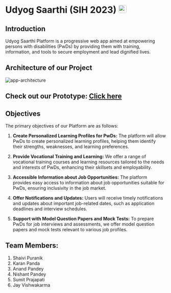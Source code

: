 # Udyog Saarthi (SIH 2023) <img src="https://github.com/karan-panda/Udyog-Saarthi/assets/108183567/064e7525-66d6-4956-aeaa-10ad5112c2a3" alt="Logo" width="25" height="25" style="border-radius: 15%" />

## Introduction
Udyog Saarthi Platform is a progressive web app aimed at empowering persons with disabilities (PwDs) by providing them with training, information, and tools to secure employment and lead dignified lives. 

## Architecture of our Project
![app-architecture](https://github.com/karan-panda/Udyog-Saarthi/assets/108183567/10b64d23-0865-41fc-b0e6-f6e91691ec87)

## Check out our Prototype: [Click here](https://www.figma.com/proto/zdkt09f0l9Y6WEhJVb3d1U/SIH-Udyog-Saarthi-App-Prototype?type=design&node-id=14-139&t=9S1bucXzCIB1np32-1&scaling=scale-down&page-id=0%3A1&starting-point-node-id=14%3A139&show-proto-sidebar=1)

## Objectives
The primary objectives of our Platform are as follows:

1. **Create Personalized Learning Profiles for PwDs:** The platform will allow PwDs to create personalized learning profiles, helping them identify their strengths, weaknesses, and learning preferences.

2. **Provide Vocational Training and Learning:** We offer a range of vocational training courses and learning resources tailored to the needs and interests of PwDs, enhancing their skillsets and employability.

3. **Accessible Information about Job Opportunities:** The platform provides easy access to information about job opportunities suitable for PwDs, ensuring inclusivity in the job market.

4. **Offer Notifications and Updates:** Users will receive timely notifications and updates about important job-related dates, such as application deadlines and interview schedules.

5. **Support with Model Question Papers and Mock Tests:** To prepare PwDs for job interviews and assessments, we offer model question papers and mock tests relevant to various job profiles.

## Team Members:
1. Shaivi Puranik
2. Karan Panda
3. Anand Pandey
4. Nishant Pandey
5. Sumit Prajapati
6. Jay Vishwakarma

